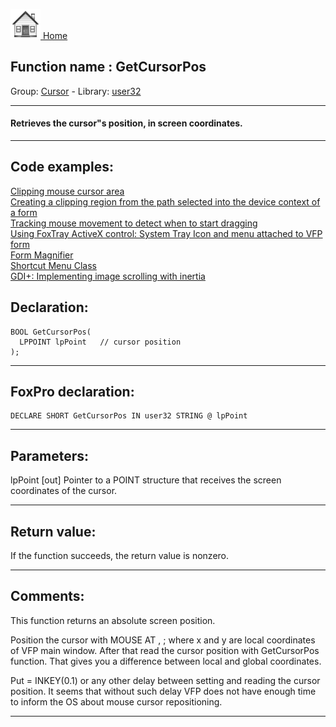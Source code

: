 [<img src="../../images/home.png"> Home ](https://github.com/VFPX/Win32API)  

## Function name : GetCursorPos
Group: [Cursor](../../functions_group.md#Cursor)  -  Library: [user32](../../../libraries.md#user32)  
***  


#### Retrieves the cursor"s position, in screen coordinates.
***  


## Code examples:
[Clipping mouse cursor area](../../samples/sample_080.md)  
[Creating a clipping region from the path selected into the device context of a form](../../samples/sample_144.md)  
[Tracking mouse movement to detect when to start dragging](../../samples/sample_281.md)  
[Using FoxTray ActiveX control: System Tray Icon and menu attached to VFP form](../../samples/sample_336.md)  
[Form Magnifier](../../samples/sample_414.md)  
[Shortcut Menu Class](../../samples/sample_419.md)  
[GDI+: Implementing image scrolling with inertia](../../samples/sample_595.md)  

## Declaration:
```foxpro  
BOOL GetCursorPos(
  LPPOINT lpPoint   // cursor position
);  
```  
***  


## FoxPro declaration:
```foxpro  
DECLARE SHORT GetCursorPos IN user32 STRING @ lpPoint  
```  
***  


## Parameters:
lpPoint 
[out] Pointer to a POINT structure that receives the screen coordinates of the cursor.  
***  


## Return value:
If the function succeeds, the return value is nonzero.  
***  


## Comments:
This function returns an absolute screen position.   
  
Position the cursor with MOUSE AT <y>, <x>; where x and y are local coordinates of VFP main window. After that read the cursor position with GetCursorPos function. That gives you a difference between local and global coordinates.  
  
Put = INKEY(0.1) or any other delay between setting and reading the cursor position. It seems that without such delay VFP does not have enough time to inform the OS about mouse cursor repositioning.  
  
***  

